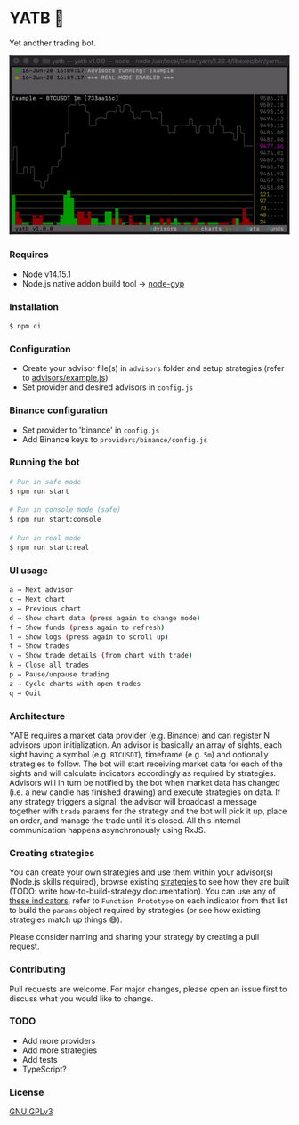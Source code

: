 # YATB 🤖

Yet another trading bot.

<img src="yatb.gif?raw=true" width="600">

### Requires

- Node v14.15.1
- Node.js native addon build tool → [node-gyp](https://github.com/nodejs/node-gyp)

### Installation

```sh
$ npm ci
```

### Configuration

- Create your advisor file(s) in `advisors` folder and setup strategies (refer to [advisors/example.js](https://github.com/lropero/yatb/blob/master/advisors/example.js))
- Set provider and desired advisors in `config.js`

### Binance configuration

- Set provider to 'binance' in `config.js`
- Add Binance keys to `providers/binance/config.js`

### Running the bot

```sh
# Run in safe mode
$ npm run start

# Run in console mode (safe)
$ npm run start:console

# Run in real mode
$ npm run start:real
```

### UI usage

```sh
a → Next advisor
c → Next chart
x → Previous chart
d → Show chart data (press again to change mode)
f → Show funds (press again to refresh)
l → Show logs (press again to scroll up)
t → Show trades
v → Show trade details (from chart with trade)
k → Close all trades
p → Pause/unpause trading
z → Cycle charts with open trades
q → Quit
```

### Architecture

YATB requires a market data provider (e.g. Binance) and can register N advisors upon initialization. An advisor is basically an array of sights, each sight having a symbol (e.g. `BTCUSDT`), timeframe (e.g. `5m`) and optionally strategies to follow. The bot will start receiving market data for each of the sights and will calculate indicators accordingly as required by strategies. Advisors will in turn be notified by the bot when market data has changed (i.e. a new candle has finished drawing) and execute strategies on data. If any strategy triggers a signal, the advisor will broadcast a message together with `trade` params for the strategy and the bot will pick it up, place an order, and manage the trade until it's closed. All this internal communication happens asynchronously using RxJS.

### Creating strategies

You can create your own strategies and use them within your advisor(s) (Node.js skills required), browse existing [strategies](https://github.com/lropero/yatb/tree/master/strategies) to see how they are built (TODO: write how-to-build-strategy documentation). You can use any of [these indicators](https://tulipindicators.org/list), refer to `Function Prototype` on each indicator from that list to build the `params` object required by strategies (or see how existing strategies match up things 😅).

Please consider naming and sharing your strategy by creating a pull request.

### Contributing

Pull requests are welcome. For major changes, please open an issue first to discuss what you would like to change.

### TODO

- Add more providers
- Add more strategies
- Add tests
- TypeScript?

### License

[GNU GPLv3](https://choosealicense.com/licenses/gpl-3.0/)
